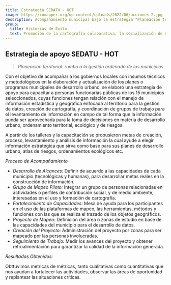 ```yaml
---
title: Estrategia SEDATU - HOT
image: https://comapper.org/wp-content/uploads/2022/06/acciones-2.jpg
description: Acompañamiento municipal bajo la estrategia "Planeación territorial - Rumbo a la gestión ordenada de los municipios".
group:
  title: Historias de Éxito
  text: Promoción de la cartografía colaborativa, la socialización de datos abiertos, y el uso de tecnología libre.
---
```


## Estrategia de apoyo SEDATU - HOT
> *Planeación territorial: rumbo a la gestión ordenada de los municipios*

Con el objetivo de acompañar a los gobiernos locales con insumos técnicos y metodológicos en la elaboración y actualización de los planes o programas municipales de desarrollo urbano, se elaboró una estrategia de apoyo para capacitar a personas funcionarias públicas de los 15 municipios seleccionados, cuyas funciones tengan relación con el manejo de información estadística y geográfica enfocada al territorio para la gestión de datos, creación de cartografía, y coordinación de grupos de trabajo para el levantamiento de información en campo de tal forma que la información pueda ser aprovechada para la toma de decisiones en materia de desarrollo urbano, ordenamiento territorial, ecológico y de riesgos.

A partir de los talleres y la capacitación se propusieron metas de creación, proceso, levantamiento y análisis de información la cual ayude a elegir información estratégica que sirva como base para sus planes de desarrollo urbano, atlas de riesgos, ordenamientos ecológicos etc.

*Proceso de Acompañamiento*

- *Desarrollo de Alcances:* Definir de acuerdo a las capacidades de cada municipio (tecnológicas y humanas), para desarrollar metas reales en la construcción de información.
- *Grupo de Mapeo Piloto:* Integrar un grupo de personas relacionadas en actividades o perfiles de contribución social, y de medio ambiente, interesadas en el uso y formación de cartografía.
- *Fortalecimiento de Capacidades:* Mesa de ayuda para los participantes en el uso de las plataformas de mapeo, las herramientas, métodos y funciones con las que se realiza el trazado de los objetos geográficos.
- *Proyecto de Mapeo:* Definición del área o zonas de estudio en base de las capacidades del municipio para el desarrollo de datos.
- *Creación del Proyecto:* Administración del proyecto por zonas para ser mapeado por las personas involucradas.
- *Seguimiento de Trabajo:* Medir los avances del proyecto y obtener retroalimentación para garantizar la calidad de la información generada.

*Resultados Obtenidos:* 

Obttuvimos metricas de métricas, tanto cualitativas como cuantitativas que nos ayudan a fortalecer las actividades, observar las áreas de oportunidad y replantear las situaciones críticas.